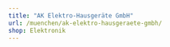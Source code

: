 ```yaml
---
title: "AK Elektro-Hausgeräte GmbH"
url: /muenchen/ak-elektro-hausgeraete-gmbh/
shop: Elektronik
---
```

